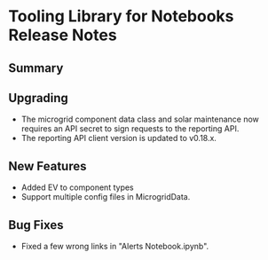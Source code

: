 # Tooling Library for Notebooks Release Notes

## Summary

<!-- Here goes a general summary of what this release is about -->

## Upgrading

- The microgrid component data class and solar maintenance now requires an API secret to sign requests to the reporting API.
- The reporting API client version is updated to v0.18.x.

## New Features

- Added EV to component types
- Support multiple config files in MicrogridData.

## Bug Fixes

- Fixed a few wrong links in "Alerts Notebook.ipynb".
